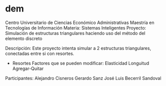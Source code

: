 # dem
Centro Universitario de Ciencias Económico Administrativas
Maestría en Tecnologías de Información
Materia: Sistemas Inteligentes
Proyecto: Simulación de estructuras triangulares haciendo uso del método del elemento discreto

Descripción:
Este proyecto intenta simular a 2 estructuras triangulares, conectadas entre si con resortes.
* Resortes
  Factores que se pueden modificar:
      Elasticidad
      Longuitud
      Agregar-Quitar
      
Participantes:
    Alejandro Cisneros
    Gerardo Sanz
    José Luis Becerril Sandoval
